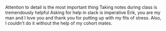 Attention to detail is the most important thing
Taking notes during class is tremendously helpful
Asking for help in slack is imperative
Erik, you are my man and I love you and thank you for putting up with my fits of stress. Also, I couldn't do it without the help of my cohort mates.
